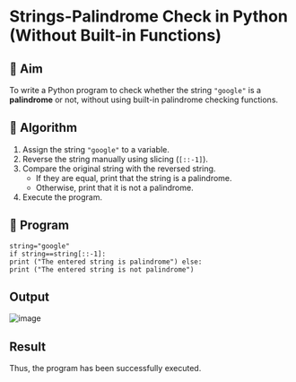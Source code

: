 # Strings-Palindrome Check in Python (Without Built-in Functions)

## 🎯 Aim
To write a Python program to check whether the string `"google"` is a **palindrome** or not, without using built-in palindrome checking functions.

## 🧠 Algorithm
1. Assign the string `"google"` to a variable.
2. Reverse the string manually using slicing (`[::-1]`).
3. Compare the original string with the reversed string.
   - If they are equal, print that the string is a palindrome.
   - Otherwise, print that it is not a palindrome.
4. Execute the program.

## 🧾 Program
```
string="google" 
if string==string[::-1]: 
print ("The entered string is palindrome") else: 
print ("The entered string is not palindrome")
```
## Output
![image](https://github.com/user-attachments/assets/61eb068b-401d-4d52-98de-c8016c8a9915)

## Result
 Thus, the program has been successfully executed.
